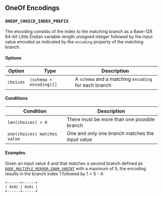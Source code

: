 OneOf Encodings
---------------

### `ONEOF_CHOICE_INDEX_PREFIX`

The encoding consists of the index to the matching branch as a Base-128 64-bit
Little Endian variable-length unsigned integer followed by the input value
encoded as indicated by the `encoding` property of the matching branch.

#### Options

| Option    | Type                    | Description                                          |
|-----------|-------------------------|------------------------------------------------------|
| `choices` | `(schema + encoding)[]` | A `schema` and a matching `encoding` for each branch |

#### Conditions

| Condition                    | Description                                     |
|------------------------------|-------------------------------------------------|
| `len(choices) > 0`           | There must be more than one possible branch     |
| `one(choices) matches value` | One and only one branch matches the input value |

#### Examples

Given an input value 4 and that matches a second branch defined as
[`ROOF_MULTIPLE_MIRROR_ENUM_VARINT`](./integer.markdown#roof_multiple_mirror_enum_varint)
with a maximum of 5, the encoding results in the branch index 1 followed by 1 =
5 - 4:

```
+------+------+
| 0x01 | 0x01 |
+------+------+
```
